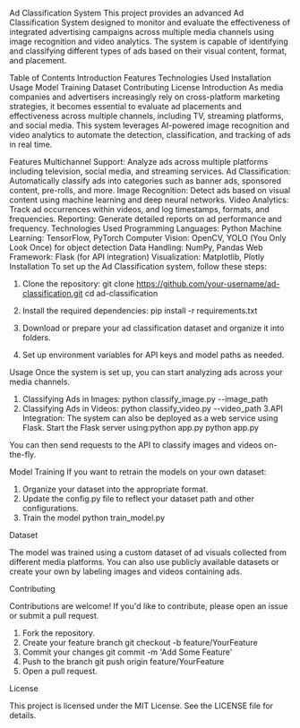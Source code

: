 Ad Classification System
This project provides an advanced Ad Classification System designed to monitor and evaluate the effectiveness of integrated advertising campaigns across multiple media channels using image recognition and video analytics. The system is capable of identifying and classifying different types of ads based on their visual content, format, and placement.

Table of Contents
Introduction
Features
Technologies Used
Installation
Usage
Model Training
Dataset
Contributing
License
Introduction
As media companies and advertisers increasingly rely on cross-platform marketing strategies, it becomes essential to evaluate ad placements and effectiveness across multiple channels, including TV, streaming platforms, and social media. This system leverages AI-powered image recognition and video analytics to automate the detection, classification, and tracking of ads in real time.

Features
Multichannel Support: Analyze ads across multiple platforms including television, social media, and streaming services.
Ad Classification: Automatically classify ads into categories such as banner ads, sponsored content, pre-rolls, and more.
Image Recognition: Detect ads based on visual content using machine learning and deep neural networks.
Video Analytics: Track ad occurrences within videos, and log timestamps, formats, and frequencies.
Reporting: Generate detailed reports on ad performance and frequency.
Technologies Used
Programming Languages: Python
Machine Learning: TensorFlow, PyTorch
Computer Vision: OpenCV, YOLO (You Only Look Once) for object detection
Data Handling: NumPy, Pandas
Web Framework: Flask (for API integration)
Visualization: Matplotlib, Plotly
Installation
To set up the Ad Classification system, follow these steps:
1. Clone the repository:
   git clone https://github.com/your-username/ad-classification.git
   cd ad-classification

2. Install the required dependencies:
   pip install -r requirements.txt

3. Download or prepare your ad classification dataset and organize it into folders.
4. Set up environment variables for API keys and model paths as needed.

Usage
Once the system is set up, you can start analyzing ads across your media channels.

1. Classifying Ads in Images:
   python classify_image.py --image_path <path-to-image>
2. Classifying Ads in Videos:
   python classify_video.py --video_path <path-to-video>
3.API Integration: The system can also be deployed as a web service using Flask. Start the Flask server using:python app.py
  python app.py

You can then send requests to the API to classify images and videos on-the-fly.

Model Training
If you want to retrain the models on your own dataset:

1. Organize your dataset into the appropriate format.
2. Update the config.py file to reflect your dataset path and other configurations.
3. Train the model
   python train_model.py

Dataset

The model was trained using a custom dataset of ad visuals collected from different media platforms. You can also use publicly available datasets or create your own by labeling images and videos containing ads.

Contributing

Contributions are welcome! If you'd like to contribute, please open an issue or submit a pull request.

1. Fork the repository.
2. Create your feature branch
   git checkout -b feature/YourFeature
3. Commit your changes
   git commit -m 'Add Some Feature'
4. Push to the branch
   git push origin feature/YourFeature
5. Open a pull request.
   
License

This project is licensed under the MIT License. See the LICENSE file for details.





